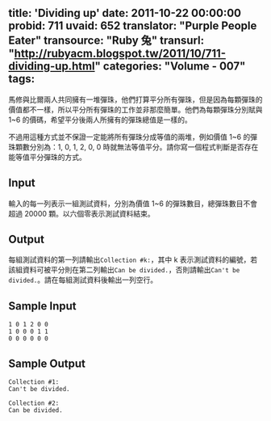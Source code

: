 title: 'Dividing up'
date: 2011-10-22 00:00:00
probid: 711
uvaid: 652
translator: "Purple People Eater"
transource: "Ruby 兔"
transurl: "http://rubyacm.blogspot.tw/2011/10/711-dividing-up.html"
categories: "Volume - 007"
tags:
---

馬修與比爾兩人共同擁有一堆彈珠，他們打算平分所有彈珠，但是因為每顆彈珠的價值都不一樣，所以平分所有彈珠的工作並非那麼簡單。他們為每顆彈珠分別賦與 1~6 的價碼，希望平分後兩人所擁有的彈珠總值是一樣的。

不過用這種方式並不保證一定能將所有彈珠分成等值的兩堆，例如價值 1~6 的彈珠顆數分別為：1, 0, 1, 2, 0, 0 時就無法等值平分。請你寫一個程式判斷是否存在能等值平分彈珠的方式。

## Input ##

輸入的每一列表示一組測試資料，分別為價值 1~6 的彈珠數目，總彈珠數目不會超過 20000 顆。以六個零表示測試資料結束。

## Output ##

每組測試資料的第一列請輸出`Collection #k:`，其中 k 表示測試資料的編號，若該組資料可被平分則在第二列輸出`Can be divided.`，否則請輸出`Can't be divided.`。請在每組測試資料後輸出一列空行。

## Sample Input ##

	1 0 1 2 0 0
	1 0 0 0 1 1
	0 0 0 0 0 0

## Sample Output ##

	Collection #1:
	Can't be divided.

	Collection #2:
	Can be divided.
	　

